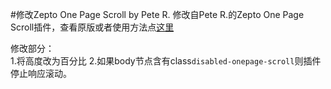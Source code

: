 #修改Zepto One Page Scroll by Pete R.
修改自Pete R.的Zepto One Page Scroll插件，查看原版或者使用方法点[这里](https://github.com/peachananr/zepto-onepage-scroll)

修改部分：  
1.将高度改为百分比
2.如果body节点含有class```disabled-onepage-scroll```则插件停止响应滚动。  
